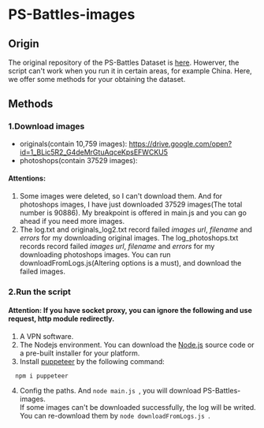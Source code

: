 # PS-Battles-images
## Origin
The original repository of the PS-Battles Dataset is [here](https://github.com/dbisUnibas/PS-Battles). Howerver, the script can't work when you run it in certain areas, for example China. Here, we offer some methods for your obtaining the dataset.
## Methods
### 1.Download images
+ originals(contain 10,759 images): https://drive.google.com/open?id=1_BLic5R2_G4deMrGtuAqceKpsEFWCKU5
+ photoshops(contain 37529 images):
#### Attentions:
1. Some images were deleted, so I can't download them. And for photoshops images, I have just downloaded 37529 images(The total number is 90886). My breakpoint is offered in main.js and you can go ahead if you need more images.
2. The log.txt and originals_log2.txt record failed *images url*, *filename* and *errors* for my downloading original images. The log_photoshops.txt records record failed *images url*, *filename* and *errors* for my downloading photoshops images. You can run downloadFromLogs.js(Altering options is a must), and download the failed images.


### 2.Run the script
#### Attention: If you have socket proxy, you can ignore the following and use request, http module redirectly.
1. A VPN software.
2. The Nodejs environment. You can download the [Node.js](https://nodejs.org/en) source code or a pre-built installer for your platform.
3. Install [puppeteer](https://github.com/puppeteer/puppeteer) by the following command:
```
  npm i puppeteer
```
4. Config the paths. And ```node main.js ```, you will download PS-Battles-images. <br/>
If some images can't be downloaded successfully, the log will be writed. You can re-download them by ```node downloadFromLogs.js ```.
